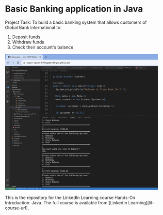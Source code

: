 # Basic Banking application in Java 

Project Task: To build a basic banking system that allows customers of Global Bank International to:
1. Deposit funds
2. Withdraw funds
3. Check their account's balance

![thumbnail](https://github.com/ArleneCM/java-7601/blob/main/thumbnail_banking.png)

This is the repository for the LinkedIn Learning course Hands-On Introduction: Java. The full course is available from [LinkedIn Learning][lil-course-url].

